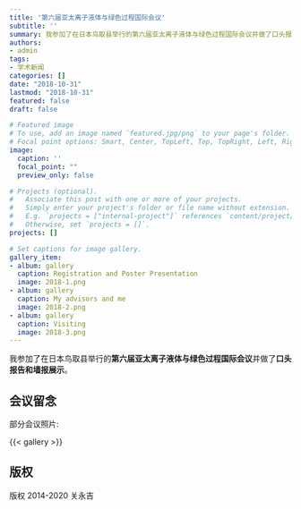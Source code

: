 ```yaml
---
title: '第六届亚太离子液体与绿色过程国际会议'
subtitle: ''
summary: 我参加了在日本鸟取县举行的第六届亚太离子液体与绿色过程国际会议并做了口头报告和墙报展示。
authors:
- admin
tags:
- 学术新闻
categories: []
date: "2018-10-31"
lastmod: "2018-10-31"
featured: false
draft: false

# Featured image
# To use, add an image named `featured.jpg/png` to your page's folder.
# Focal point options: Smart, Center, TopLeft, Top, TopRight, Left, Right, BottomLeft, Bottom, BottomRight
image:
  caption: ''
  focal_point: ""
  preview_only: false

# Projects (optional).
#   Associate this post with one or more of your projects.
#   Simply enter your project's folder or file name without extension.
#   E.g. `projects = ["internal-project"]` references `content/project/deep-learning/index.md`.
#   Otherwise, set `projects = []`.
projects: []

# Set captions for image gallery.
gallery_item:
- album: gallery
  caption: Registration and Poster Presentation
  image: 2018-1.png
- album: gallery
  caption: My advisors and me
  image: 2018-2.png
- album: gallery
  caption: Visiting
  image: 2018-3.png
---
```


我参加了在日本鸟取县举行的**第六届亚太离子液体与绿色过程国际会议**并做了**口头报告和墙报展示**。

## 会议留念

部分会议照片:

{{< gallery >}}

## 版权

版权 2014-2020 关永吉

